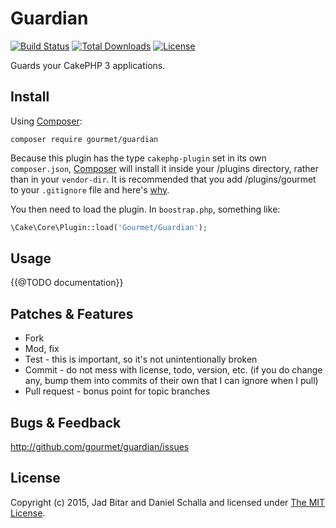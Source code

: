 # Guardian

[![Build Status](https://travis-ci.org/gourmet/guardian.svg?branch=master)](https://travis-ci.org/gourmet/guardian)
[![Total Downloads](https://poser.pugx.org/gourmet/guardian/downloads.svg)](https://packagist.org/packages/gourmet/guardian)
[![License](https://poser.pugx.org/gourmet/guardian/license.svg)](https://packagist.org/packages/gourmet/guardian)

Guards your CakePHP 3 applications.

## Install

Using [Composer][composer]:

```
composer require gourmet/guardian
```

Because this plugin has the type `cakephp-plugin` set in its own `composer.json`,
[Composer][composer] will install it inside your /plugins directory, rather than
in your `vendor-dir`. It is recommended that you add /plugins/gourmet to your
`.gitignore` file and here's [why][composer:ignore].

You then need to load the plugin. In `boostrap.php`, something like:

```php
\Cake\Core\Plugin::load('Gourmet/Guardian');
```

## Usage

{{@TODO documentation}}

## Patches & Features

* Fork
* Mod, fix
* Test - this is important, so it's not unintentionally broken
* Commit - do not mess with license, todo, version, etc. (if you do change any, bump them into commits of
their own that I can ignore when I pull)
* Pull request - bonus point for topic branches

## Bugs & Feedback

http://github.com/gourmet/guardian/issues

## License

Copyright (c) 2015, Jad Bitar and Daniel Schalla and licensed under [The MIT License][mit].

[cakephp]:http://cakephp.org
[composer]:http://getcomposer.org
[composer:ignore]:http://getcomposer.org/doc/faqs/should-i-commit-the-dependencies-in-my-vendor-directory.md
[mit]:http://www.opensource.org/licenses/mit-license.php
